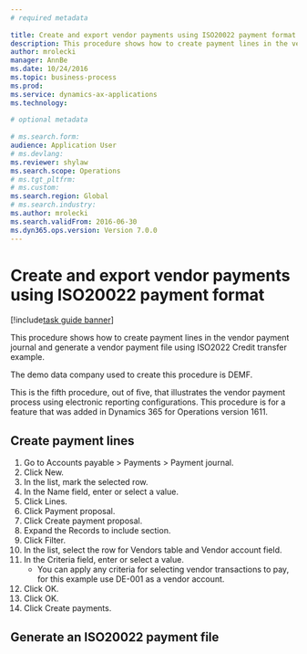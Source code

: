 ```yaml
--- 
# required metadata 
 
title: Create and export vendor payments using ISO20022 payment format
description: This procedure shows how to create payment lines in the vendor payment journal and generate a vendor payment file using ISO2022 Credit transfer example. 
author: mrolecki
manager: AnnBe 
ms.date: 10/24/2016
ms.topic: business-process 
ms.prod:  
ms.service: dynamics-ax-applications 
ms.technology:  
 
# optional metadata 
 
# ms.search.form:   
audience: Application User 
# ms.devlang:  
ms.reviewer: shylaw
ms.search.scope: Operations 
# ms.tgt_pltfrm:  
# ms.custom:  
ms.search.region: Global
# ms.search.industry: 
ms.author: mrolecki
ms.search.validFrom: 2016-06-30 
ms.dyn365.ops.version: Version 7.0.0 
---
```

# Create and export vendor payments using ISO20022 payment format

[!include[task guide banner](../../includes/task-guide-banner.md)]

This procedure shows how to create payment lines in the vendor payment journal and generate a vendor payment file using ISO2022 Credit transfer example. 

The demo data company used to create this procedure is DEMF.

This is the fifth procedure, out of five, that illustrates the vendor payment process using electronic reporting configurations. This procedure is for a feature that was added in Dynamics 365 for Operations version 1611.


## Create payment lines
1. Go to Accounts payable > Payments > Payment journal.
2. Click New.
3. In the list, mark the selected row.
4. In the Name field, enter or select a value.
5. Click Lines.
6. Click Payment proposal.
7. Click Create payment proposal.
8. Expand the Records to include section.
9. Click Filter.
10. In the list, select the row for Vendors table and Vendor account field.
11. In the Criteria field, enter or select a value.
    * You can apply any criteria for selecting vendor transactions to pay, for this example use DE-001 as a vendor account.  
12. Click OK.
13. Click OK.
14. Click Create payments.

## Generate an ISO20022 payment file

